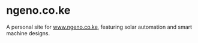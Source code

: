 # ngeno.co.ke
A personal site for www.ngeno.co.ke, featuring solar automation and smart machine designs.
